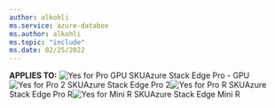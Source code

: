 ```yaml
---
author: alkohli
ms.service: azure-databox
ms.author: alkohli
ms.topic: "include"
ms.date: 02/25/2022
---
```


**APPLIES TO:** ![Yes for Pro GPU SKU](media\azure-stack-edge-applies-to-skus\yes.png)Azure Stack Edge Pro - GPU![Yes for Pro 2 SKU](media\azure-stack-edge-applies-to-skus\yes.png)Azure Stack Edge Pro 2![Yes for Pro R SKU](media\azure-stack-edge-applies-to-skus\yes.png)Azure Stack Edge Pro R![Yes for Mini R SKU](media\azure-stack-edge-applies-to-skus\yes.png)Azure Stack Edge Mini R&nbsp;&nbsp;&nbsp;&nbsp;&nbsp;&nbsp;&nbsp;&nbsp;&nbsp;&nbsp;&nbsp;&nbsp; &nbsp; &nbsp;  &nbsp;
